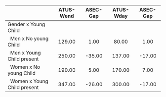 
|                      |    ATUS-Wend |     ASEC-Gap |    ATUS-Wday |     ASEC-Gap |
| -------------------- | :----------: | :----------: | :----------: | :----------: |
| Gender x Young Child |              |              |              |              |
| &nbsp;&nbsp;Men x No young Child |       129.00 |         1.00 |        80.00 |         1.00 |
| &nbsp;&nbsp;Men x Young Child present |       250.00 |       -35.00 |       137.00 |       -17.00 |
| &nbsp;&nbsp;Women x No young Child |       190.00 |         5.00 |       170.00 |         7.00 |
| &nbsp;&nbsp;Women x Young Child present |       347.00 |       -26.00 |       300.00 |       -17.00 |

